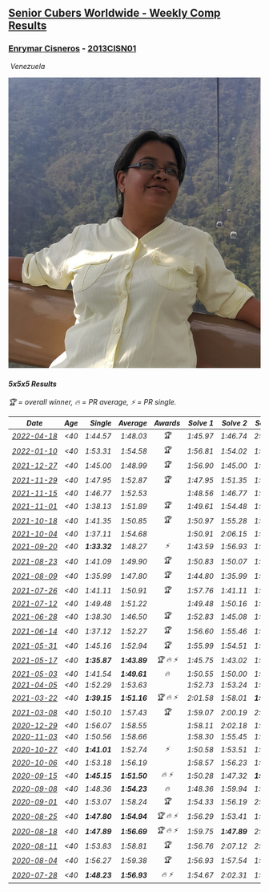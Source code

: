 <style>table {white-space: nowrap;}</style>
<link rel="stylesheet" type="text/css" href="/scw-comp/css/flags.css" />

## [Senior Cubers Worldwide - Weekly Comp Results](/scw-comp/results/)
### [Enrymar Cisneros](README.md) - [2013CISN01](https://www.worldcubeassociation.org/persons/2013CISN01?event=555)

<i class="flag flag-VE" />&nbsp;Venezuela

![Enrymar Cisneros](1530205432.jpg)

#### 5x5x5 Results

<span style="white-space: nowrap;">🏆 = overall winner</span>, <span style="white-space: nowrap;">🔥 = PR average</span>, <span style="white-space: nowrap;">⚡ = PR single</span>.

| Date | Age | Single | Average | Awards | Solve 1 | Solve 2 | Solve 3 | Solve 4 | Solve 5 | Video |
| :--: | :--: | --: | --: | :--: | --: | --: | --: | --: | --: | :-- |
| [2022-04-18](../../results/2022-04-18/555.md) | <40 | 1:44.57 | 1:48.03 | 🏆 | 1:45.97 | 1:46.74 | 2:05.96 | 1:44.57 | 1:51.39 | [Desktop](https://www.facebook.com/events/651121915952604/permalink/659472995117496) / [Mobile](https://m.facebook.com/events/651121915952604?view=permalink&id=659472995117496) |
| [2022-01-10](../../results/2022-01-10/555.md) | <40 | 1:53.31 | 1:54.58 | 🏆 | 1:56.81 | 1:54.02 | 1:53.31 | 1:54.19 | 1:55.54 | [Desktop](https://www.facebook.com/events/895021754505723/permalink/902701453737753) / [Mobile](https://m.facebook.com/events/895021754505723?view=permalink&id=902701453737753) |
| [2021-12-27](../../results/2021-12-27/555.md) | <40 | 1:45.00 | 1:48.99 | 🏆 | 1:56.90 | 1:45.00 | 1:46.67 | 1:52.90 | 1:47.39 | [Desktop](https://www.facebook.com/events/364077578855426/permalink/371689508094233) / [Mobile](https://m.facebook.com/events/364077578855426?view=permalink&id=371689508094233) |
| [2021-11-29](../../results/2021-11-29/555.md) | <40 | 1:47.95 | 1:52.87 | 🏆 | 1:47.95 | 1:51.35 | 1:53.84 | 1:53.43 | 1:54.32 | [Desktop](https://www.facebook.com/events/293852429335502/permalink/298003385587073) / [Mobile](https://m.facebook.com/events/293852429335502?view=permalink&id=298003385587073) |
| [2021-11-15](../../results/2021-11-15/555.md) | <40 | 1:46.77 | 1:52.53 |  | 1:48.56 | 1:46.77 | 1:55.72 | 2:00.79 | 1:53.31 | [Desktop](https://www.facebook.com/events/1073199523496198/permalink/1081369556012528) / [Mobile](https://m.facebook.com/events/1073199523496198?view=permalink&id=1081369556012528) |
| [2021-11-01](../../results/2021-11-01/555.md) | <40 | 1:38.13 | 1:51.89 | 🏆 | 1:49.61 | 1:54.48 | 1:51.59 | 1:54.79 | 1:38.13 | [Desktop](https://www.facebook.com/events/1122485874951081/permalink/1131297640736571) / [Mobile](https://m.facebook.com/events/1122485874951081?view=permalink&id=1131297640736571) |
| [2021-10-18](../../results/2021-10-18/555.md) | <40 | 1:41.35 | 1:50.85 | 🏆 | 1:50.97 | 1:55.28 | 1:59.78 | 1:46.31 | 1:41.35 | [Desktop](https://www.facebook.com/events/917344582209340/permalink/927163184560813) / [Mobile](https://m.facebook.com/events/917344582209340?view=permalink&id=927163184560813) |
| [2021-10-04](../../results/2021-10-04/555.md) | <40 | 1:37.11 | 1:54.68 |  | 1:50.91 | 2:06.15 | 1:59.37 | 1:37.11 | 1:53.75 | [Desktop](https://www.facebook.com/events/150603127207792/permalink/158820229719415) / [Mobile](https://m.facebook.com/events/150603127207792?view=permalink&id=158820229719415) |
| [2021-09-20](../../results/2021-09-20/555.md) | <40 | **1:33.32** | 1:48.27 | ⚡ | 1:43.59 | 1:56.93 | 1:55.87 | **1:33.32** | 1:45.34 | [Desktop](https://www.facebook.com/events/4223726381008841/permalink/4268740933174052) / [Mobile](https://m.facebook.com/events/4223726381008841?view=permalink&id=4268740933174052) |
| [2021-08-23](../../results/2021-08-23/555.md) | <40 | 1:41.09 | 1:49.90 | 🏆 | 1:50.83 | 1:50.07 | 1:41.09 | 1:48.79 | 1:53.18 | [Desktop](https://www.facebook.com/events/1108693076205590/permalink/1117066692034895) / [Mobile](https://m.facebook.com/events/1108693076205590?view=permalink&id=1117066692034895) |
| [2021-08-09](../../results/2021-08-09/555.md) | <40 | 1:35.99 | 1:47.80 | 🏆 | 1:44.80 | 1:35.99 | 1:48.16 | 1:50.43 | 1:51.49 | [Desktop](https://www.facebook.com/events/2863148610663733/permalink/2872912353020692) / [Mobile](https://m.facebook.com/events/2863148610663733?view=permalink&id=2872912353020692) |
| [2021-07-26](../../results/2021-07-26/555.md) | <40 | 1:41.11 | 1:50.91 | 🏆 | 1:57.76 | 1:41.11 | 1:48.81 | 1:55.12 | 1:48.79 | [Desktop](https://www.facebook.com/events/210838191047415/permalink/219738640157370) / [Mobile](https://m.facebook.com/events/210838191047415?view=permalink&id=219738640157370) |
| [2021-07-12](../../results/2021-07-12/555.md) | <40 | 1:49.48 | 1:51.22 |  | 1:49.48 | 1:50.16 | 1:49.81 | 1:53.68 | 1:56.15 | [Desktop](https://www.facebook.com/events/3019269651530977/permalink/3054197224704886) / [Mobile](https://m.facebook.com/events/3019269651530977?view=permalink&id=3054197224704886) |
| [2021-06-28](../../results/2021-06-28/555.md) | <40 | 1:38.30 | 1:46.50 | 🏆 | 1:52.83 | 1:45.08 | 1:45.15 | 1:38.30 | 1:49.28 | [Desktop](https://www.facebook.com/events/248738199926629/permalink/256244195842696) / [Mobile](https://m.facebook.com/events/248738199926629?view=permalink&id=256244195842696) |
| [2021-06-14](../../results/2021-06-14/555.md) | <40 | 1:37.12 | 1:52.27 | 🏆 | 1:56.60 | 1:55.46 | 1:45.52 | 1:55.84 | 1:37.12 | [Desktop](https://www.facebook.com/events/833966864162581/permalink/842447359981198) / [Mobile](https://m.facebook.com/events/833966864162581?view=permalink&id=842447359981198) |
| [2021-05-31](../../results/2021-05-31/555.md) | <40 | 1:45.16 | 1:52.94 | 🏆 | 1:55.99 | 1:54.51 | 1:45.16 | 1:49.78 | 1:54.53 | [Desktop](https://www.facebook.com/events/1677723082618127/permalink/1684141301976305) / [Mobile](https://m.facebook.com/events/1677723082618127?view=permalink&id=1684141301976305) |
| [2021-05-17](../../results/2021-05-17/555.md) | <40 | **1:35.87** | **1:43.89** | 🏆 🔥 ⚡ | 1:45.75 | 1:43.02 | 1:49.91 | 1:42.90 | **1:35.87** | [Desktop](https://www.facebook.com/events/373354890741855/permalink/379303140147030) / [Mobile](https://m.facebook.com/events/373354890741855?view=permalink&id=379303140147030) |
| [2021-05-03](../../results/2021-05-03/555.md) | <40 | 1:41.54 | **1:49.61** | 🔥 | 1:50.55 | 1:50.00 | 1:48.29 | 1:53.61 | 1:41.54 | [Desktop](https://www.facebook.com/events/158701836186375/permalink/164225622300663) / [Mobile](https://m.facebook.com/events/158701836186375?view=permalink&id=164225622300663) |
| [2021-04-05](../../results/2021-04-05/555.md) | <40 | 1:52.29 | 1:53.63 |  | 1:52.73 | 1:53.24 | 1:54.91 | 2:04.16 | 1:52.29 | [Desktop](https://www.facebook.com/events/2619499895016321/permalink/2629387277360916) / [Mobile](https://m.facebook.com/events/2619499895016321?view=permalink&id=2629387277360916) |
| [2021-03-22](../../results/2021-03-22/555.md) | <40 | **1:39.15** | **1:51.16** | 🏆 🔥 ⚡ | 2:01.58 | 1:58.01 | **1:39.15** | 1:41.68 | 1:53.80 | [Desktop](https://www.facebook.com/events/2537500386546221/permalink/2546990405597219) / [Mobile](https://m.facebook.com/events/2537500386546221?view=permalink&id=2546990405597219) |
| [2021-03-08](../../results/2021-03-08/555.md) | <40 | 1:50.10 | 1:57.43 | 🏆 | 1:59.07 | 2:00.19 | 2:13.55 | 1:53.03 | 1:50.10 | [Desktop](https://www.facebook.com/events/161142189072151/permalink/167583341761369) / [Mobile](https://m.facebook.com/events/161142189072151?view=permalink&id=167583341761369) |
| [2020-12-29](../../results/2020-12-29/555.md) | <40 | 1:56.07 | 1:58.55 |  | 1:58.11 | 2:02.18 | 1:56.07 | 2:01.11 | 1:56.42 | [Desktop](https://www.facebook.com/events/1086076581855919/permalink/1089732288157015) / [Mobile](https://m.facebook.com/events/1086076581855919?view=permalink&id=1089732288157015) |
| [2020-11-03](../../results/2020-11-03/555.md) | <40 | 1:50.56 | 1:58.66 |  | 1:58.30 | 1:55.45 | 1:50.56 | 2:03.21 | 2:02.23 | [Desktop](https://www.facebook.com/events/391709741873523/permalink/397199391324558) / [Mobile](https://m.facebook.com/events/391709741873523?view=permalink&id=397199391324558) |
| [2020-10-27](../../results/2020-10-27/555.md) | <40 | **1:41.01** | 1:52.74 | ⚡ | 1:50.58 | 1:53.51 | 1:54.12 | **1:41.01** | 2:02.27 | [Desktop](https://www.facebook.com/events/1621959871298390/permalink/1628704757290568) / [Mobile](https://m.facebook.com/events/1621959871298390?view=permalink&id=1628704757290568) |
| [2020-10-06](../../results/2020-10-06/555.md) | <40 | 1:53.18 | 1:56.19 |  | 1:58.57 | 1:56.23 | 1:53.18 | 1:55.33 | 1:57.02 | [Desktop](https://www.facebook.com/events/2766581680255939/permalink/2772777616303012) / [Mobile](https://m.facebook.com/events/2766581680255939?view=permalink&id=2772777616303012) |
| [2020-09-15](../../results/2020-09-15/555.md) | <40 | **1:45.15** | **1:51.50** | 🔥 ⚡ | 1:50.28 | 1:47.32 | **1:45.15** | 1:56.89 | 2:01.16 | [Desktop](https://www.facebook.com/events/655903882008117/permalink/661042354827603) / [Mobile](https://m.facebook.com/events/655903882008117?view=permalink&id=661042354827603) |
| [2020-09-08](../../results/2020-09-08/555.md) | <40 | 1:48.36 | **1:54.23** | 🔥 | 1:48.36 | 1:59.94 | 1:50.39 | 1:59.96 | 1:52.36 | [Desktop](https://www.facebook.com/events/342884623427933/permalink/347803332936062) / [Mobile](https://m.facebook.com/events/342884623427933?view=permalink&id=347803332936062) |
| [2020-09-01](../../results/2020-09-01/555.md) | <40 | 1:53.07 | 1:58.24 | 🏆 | 1:54.33 | 1:56.19 | 2:04.21 | 1:53.07 | 2:13.11 | [Desktop](https://www.facebook.com/events/987180995036806/permalink/992590217829217) / [Mobile](https://m.facebook.com/events/987180995036806?view=permalink&id=992590217829217) |
| [2020-08-25](../../results/2020-08-25/555.md) | <40 | **1:47.80** | **1:54.94** | 🏆 🔥 ⚡ | 1:56.29 | 1:53.41 | 1:55.11 | 2:07.52 | **1:47.80** | [Desktop](https://www.facebook.com/events/375269430142971/permalink/379993853003862) / [Mobile](https://m.facebook.com/events/375269430142971?view=permalink&id=379993853003862) |
| [2020-08-18](../../results/2020-08-18/555.md) | <40 | **1:47.89** | **1:56.69** | 🏆 🔥 ⚡ | 1:59.75 | **1:47.89** | 2:00.46 | 1:53.61 | 1:56.70 | [Desktop](https://www.facebook.com/events/3231806576868309/permalink/3253274524721514) / [Mobile](https://m.facebook.com/events/3231806576868309?view=permalink&id=3253274524721514) |
| [2020-08-11](../../results/2020-08-11/555.md) | <40 | 1:53.83 | 1:58.81 | 🏆 | 1:56.76 | 2:07.12 | 2:02.23 | 1:53.83 | 1:57.45 | [Desktop](https://www.facebook.com/events/1112228215845470/permalink/1117905538611071) / [Mobile](https://m.facebook.com/events/1112228215845470?view=permalink&id=1117905538611071) |
| [2020-08-04](../../results/2020-08-04/555.md) | <40 | 1:56.27 | 1:59.38 | 🏆 | 1:56.93 | 1:57.54 | 1:56.27 | 2:03.98 | 2:03.66 | [Desktop](https://www.facebook.com/events/770016233779888/permalink/775829929865185) / [Mobile](https://m.facebook.com/events/770016233779888?view=permalink&id=775829929865185) |
| [2020-07-28](../../results/2020-07-28/555.md) | <40 | **1:48.23** | **1:56.93** | 🔥 ⚡ | 1:54.67 | 2:02.31 | 1:53.80 | DNF | **1:48.23** | [Desktop](https://www.facebook.com/events/299658408049797/permalink/303184264363878) / [Mobile](https://m.facebook.com/events/299658408049797?view=permalink&id=303184264363878) |


<!-- Global site tag (gtag.js) - Google Analytics -->
<script async src="https://www.googletagmanager.com/gtag/js?id=UA-86348435-3"></script>
<script>window.dataLayer = window.dataLayer || []; function gtag() {dataLayer.push(arguments);} gtag('js', new Date()); gtag('config', 'UA-86348435-3');</script>
